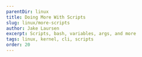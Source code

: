 ```yaml
---
parentDir: linux
title: Doing More With Scripts
slug: linux/more-scripts
author: Jake Laursen
excerpt: Scripts, bash, variables, args, and more
tags: linux, kernel, cli, scripts
order: 20
---
```


